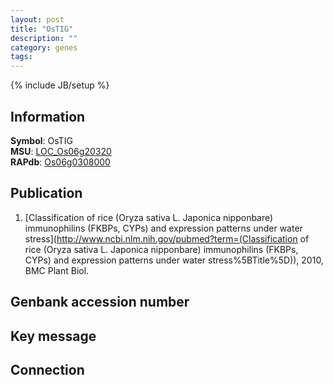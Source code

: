 ```yaml
---
layout: post
title: "OsTIG"
description: ""
category: genes
tags: 
---
```

{% include JB/setup %}

## Information
__Symbol__: OsTIG  
__MSU__: [LOC_Os06g20320](http://rice.plantbiology.msu.edu/cgi-bin/ORF_infopage.cgi?orf=LOC_Os06g20320)  
__RAPdb__: [Os06g0308000](http://rapdb.dna.affrc.go.jp/viewer/gbrowse_details/irgsp1?name=Os06g0308000)  

## Publication
1. [Classification of rice (Oryza sativa L. Japonica nipponbare) immunophilins (FKBPs, CYPs) and expression patterns under water stress](http://www.ncbi.nlm.nih.gov/pubmed?term=(Classification of rice (Oryza sativa L. Japonica nipponbare) immunophilins (FKBPs, CYPs) and expression patterns under water stress%5BTitle%5D)), 2010, BMC Plant Biol.

## Genbank accession number

## Key message

## Connection



